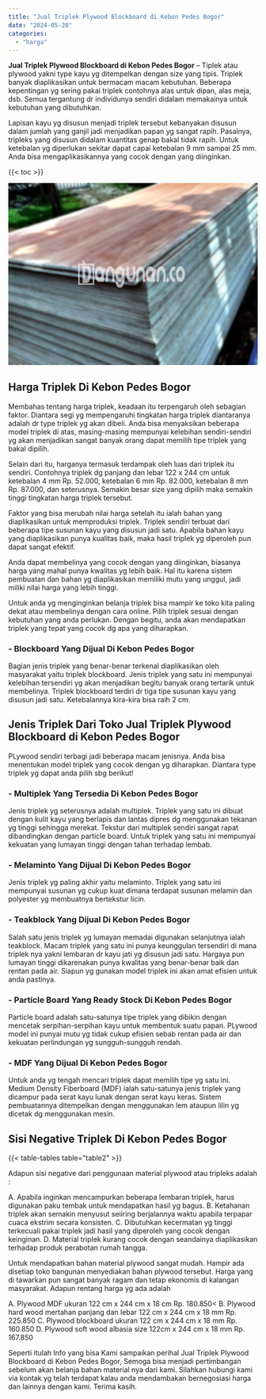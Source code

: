```yaml
---
title: "Jual Triplek Plywood Blockboard di Kebon Pedes Bogor"
date: "2024-05-20"
categories: 
  - "harga"
---
```


**Jual Triplek Plywood Blockboard di Kebon Pedes Bogor** – Tiplek atau plywood yakni type kayu yg ditempelkan dengan size yang tipis. Triplek banyak diaplikasikan untuk bermacam macam kebutuhan. Beberapa kepentingan yg sering pakai triplek contohnya alas untuk dipan, alas meja, dsb. Semua tergantung dr individunya sendiri didalam memakainya untuk kebutuhan yang dibutuhkan.

Lapisan kayu yg disusun menjadi triplek tersebut kebanyakan disusun dalam jumlah yang ganjil jadi menjadikan papan yg sangat rapih. Pasalnya, tripleks yang disusun didalam kuantitas genap bakal tidak rapih. Untuk ketebalan yg diperlukan sekitar dapat capai ketebalan 9 mm sampai 25 mm. Anda bisa mengaplikasikannya yang cocok dengan yang diinginkan.

{{< toc >}}

![Jual Triplek Plywood Blockboard di Kebon Pedes Bogor](/images/jual-triplek-murah-09.png)

## Harga Triplek Di Kebon Pedes Bogor

Membahas tentang harga triplek, keadaan itu terpengaruh oleh sebagian faktor. Diantara segi yg mempengaruhi tingkatan harga triplek diantaranya adalah dr type triplek yg akan dibeli. Anda bisa menyaksikan beberapa model triplek di atas, masing-masing mempunyai kelebihan sendiri-sendiri yg akan menjadikan sangat banyak orang dapat memilih tipe triplek yang bakal dipilih.

Selain dari itu, harganya termasuk terdampak oleh luas dari triplek itu sendiri. Contohnya triplek dg panjang dan lebar 122 x 244 cm untuk ketebalan 4 mm Rp. 52.000, ketebalan 6 mm Rp. 82.000, ketebalan 8 mm Rp. 87.000, dan seterusnya. Semakin besar size yang dipilih maka semakin tinggi tingkatan harga triplek tersebut.

Faktor yang bisa merubah nilai harga setelah itu ialah bahan yang diaplikasikan untuk memproduksi triplek. Triplek sendiri terbuat dari beberapa tipe susunan kayu yang disusun jadi satu. Apabila bahan kayu yang diaplikasikan punya kualitas baik, maka hasil triplek yg diperoleh pun dapat sangat efektif.

Anda dapat membelinya yang cocok dengan yang diinginkan, biasanya harga yang mahal punya kwalitas yg lebih baik. Hal itu karena sistem pembuatan dan bahan yg diaplikasikan memiliki mutu yang unggul, jadi miliki nilai harga yang lebih tinggi.

Untuk anda yg menginginkan belanja triplek bisa mampir ke toko kita paling dekat atau membelinya dengan cara online. Pilih triplek sesuai dengan kebutuhan yang anda perlukan. Dengan begitu, anda akan mendapatkan triplek yang tepat yang cocok dg apa yang diharapkan.

### \- Blockboard Yang Dijual Di Kebon Pedes Bogor

Bagian jenis triplek yang benar-benar terkenal diaplikasikan oleh masyarakat yaitu triplek blockboard. Jenis triplek yang satu ini mempunyai kelebihan tersendiri yg akan menjadikan begitu banyak orang tertarik untuk membelinya. Triplek blockboard terdiri dr tiga tipe susunan kayu yang disusun jadi satu. Ketebalannya kira-kira bisa raih 2 cm.

## Jenis Triplek Dari Toko Jual Triplek Plywood Blockboard di Kebon Pedes Bogor

PLywood sendiri terbagi jadi beberapa macam jenisnya. Anda bisa menentukan model triplek yang cocok dengan yg diharapkan. Diantara type triplek yg dapat anda pilih sbg berikut!

### \- Multiplek Yang Tersedia Di Kebon Pedes Bogor

Jenis triplek yg seterusnya adalah multiplek. Triplek yang satu ini dibuat dengan kulit kayu yang berlapis dan lantas dipres dg menggunakan tekanan yg tinggi sehingga merekat. Tekstur dari multiplek sendiri sangat rapat dibandingkan dengan particle board. Untuk triplek yang satu ini mempunyai kekuatan yang lumayan tinggi dengan tahan terhadap lembab.

### \- Melaminto Yang Dijual Di Kebon Pedes Bogor

Jenis triplek yg paling akhir yaitu melaminto. Triplek yang satu ini mempunyai susunan yg cukup kuat dimana terdapat susunan melamin dan polyester yg membuatnya bertekstur licin.

### \- Teakblock Yang Dijual Di Kebon Pedes Bogor

Salah satu jenis triplek yg lumayan memadai digunakan selanjutnya ialah teakblock. Macam triplek yang satu ini punya keunggulan tersendiri di mana triplek nya yakni lembaran dr kayu jati yg disusun jadi satu. Hargaya pun lumayan tinggi dikarenakan punya kwalitas yang benar-benar baik dan rentan pada air. Siapun yg gunakan model triplek ini akan amat efisien untuk anda pastinya.

### \- Particle Board Yang Ready Stock Di Kebon Pedes Bogor

Particle board adalah satu-satunya tipe triplek yang dibikin dengan mencetak serpihan-serpihan kayu untuk membentuk suatu papan. PLywood model ini punyai mutu yg tidak cukup efisien sebab rentan pada air dan kekuatan perlindungan yg sungguh-sungguh rendah.

### \- MDF Yang Dijual Di Kebon Pedes Bogor

Untuk anda yg tengah mencari triplek dapat memilih tipe yg satu ini. Medium Density Fiberboard (MDF) ialah satu-satunya jenis triplek yang dicampur pada serat kayu lunak dengan serat kayu keras. Sistem pembuatannya ditempelkan dengan menggunakan lem ataupun lilin yg dicetak dg menggunakan mesin.

## Sisi Negative Triplek Di Kebon Pedes Bogor

{{< table-tables table="table2" >}}

Adapun sisi negative dari penggunaan material plywood atau tripleks adalah :

A. Apabila inginkan mencampurkan beberapa lembaran triplek, harus digunakan paku tembak untuk mendapatkan hasil yg bagus. B. Ketahanan triplek akan semakin menyusut seiiring berjalannya waktu apabila terpapar cuaca ekstrim secara konsisten. C. Dibutuhkan kecermatan yg tinggi terkecuali pakai triplek jadi hasil yang diperoleh yang cocok dengan keinginan. D. Material triplek kurang cocok dengan seandainya diaplikasikan terhadap produk perabotan rumah tangga.

Untuk mendapatkan bahan material plywood sangat mudah. Hampir ada disetiap toko bangunan menyediakan bahan plywood tersebut. Harga yang di tawarkan pun sangat banyak ragam dan tetap ekonomis di kalangan masyarakat. Adapun rentang harga yg ada adalah

A. Plywood MDF ukuran 122 cm x 244 cm x 18 cm Rp. 180.850< B. Plywood hard wood mertahan panjang dan lebar 122 cm x 244 cm x 18 mm Rp. 225.850 C. Plywood blockboard ukuran 122 cm x 244 cm x 18 mm Rp. 160.850 D. Plywood soft wood albasia size 122cm x 244 cm x 18 mm Rp. 167.850

Seperti itulah Info yang bisa Kami sampaikan perihal Jual Triplek Plywood Blockboard di Kebon Pedes Bogor, Semoga bisa menjadi pertimbangan sebelum akan belanja bahan material nya dari kami. Silahkan hubungi kami via kontak yg telah terdapat kalau anda mendambakan bernegosiasi harga dan lainnya dengan kami. Terima kasih.

